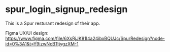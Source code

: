 # spur_login_signup_redesign

This is a Spur resturant redesign of their app.

Figma UX/UI design: https://www.figma.com/file/6XsRjJK81l4a24ibxBQUJc/SpurRedesign?node-id=0%3A1&t=Y9izwNcBTtjygzXM-1


